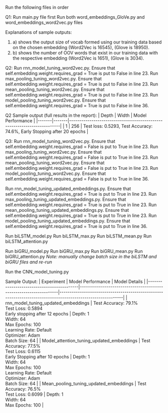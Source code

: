 Run the following files in order

Q1:
  Run main.py file first
  Run both word_embeddings_GloVe.py and word_embeddings_word2vec.py files

Explanations of sample outputs:
  1. a) shows the output size of vocab formed using our training data based on the chosen embedding (Word2Vec is 16545), (Glove is 18950).
  1. b) shows the number of OOV words that exist in our training data with the respective embedding (Word2Vec is 1651), (Glove is 3034). 


Q2: 
  Run rnn_model_tuning_word2vec.py. Ensure that self.embedding.weight.requires_grad = True is put to False in line 23.
  Run max_pooling_tuning_word2vec.py. Ensure that self.embedding.weight.requires_grad = True is put to False in line 23.
  Run mean_pooling_tuning_word2vec.py. Ensure that self.embedding.weight.requires_grad = True is put to False in line 23.
  Run model_pooling_tuning_word2vec.py. Ensure that self.embedding.weight.requires_grad = True is put to False in line 36.

Q2 Sample output (full results in the report):
| Depth | Width | Model Performance                                                       |
|-------|-------|-------------------------------------------------------------------------|
| 1     | 256   | Test loss: 0.5293, Test Accuracy: 74.6%, Early Stopping after 20 epochs |


Q3:
  Run rnn_model_tuning_word2vec.py. Ensure that self.embedding.weight.requires_grad = False is put to True in line 23.
  Run max_pooling_tuning_word2vec.py. Ensure that self.embedding.weight.requires_grad = False is put to True in line 23.
  Run mean_pooling_tuning_word2vec.py. Ensure that self.embedding.weight.requires_grad = False is put to True in line 23.
  Run model_pooling_tuning_word2vec.py. Ensure that self.embedding.weight.requires_grad = False is put to True in line 36.
  
  Run rnn_model_tuning_updated_embeddings.py. Ensure that self.embedding.weight.requires_grad = True is put to True in line 23.
  Run max_pooling_tuning_updated_embeddings.py. Ensure that self.embedding.weight.requires_grad = True is put to True in line 23.
  Run mean_pooling_tuning_updated_embeddings.py. Ensure that self.embedding.weight.requires_grad = True is put to True in line 23.
  Run model_pooling_tuning_updated_embeddings.py. Ensure that self.embedding.weight.requires_grad = True is put to True in line 36.

  Run biLSTM_model.py
  Run biLSTM_max.py
  Run biLSTM_mean.py
  Run biLSTM_attention.py

  Run biGRU_model.py
  Run biGRU_max.py
  Run biGRU_mean.py
  Run biGRU_attention.py
  *Note: manually change batch size in the biLSTM and biGRU files and re-run*

  Run the CNN_model_tuning.py

  Sample Output:
  | Experiment                                | Model Performance                                                | Model Details                                                                                               |
|-------------------------------------------|-------------------------------------------------------------------|-------------------------------------------------------------------------------------------------------------|
| rnn_model_tuning_updated_embeddings        | Test Accuracy: 79.1%<br>Test Loss: 0.5894<br>Early stopping after 12 epochs | Depth: 1<br>Width: 64<br>Max Epochs: 100<br>Learning Rate: Default<br>Optimizer: Adam<br>Batch Size: 64     |
| Model_attention_tuning_updated_embeddings  | Test Accuracy: 77.5%<br>Test Loss: 0.6115<br>Early Stopping after 10 epochs | Depth: 1<br>Width: 64<br>Max Epochs: 100<br>Learning Rate: Default<br>Optimizer: Adam<br>Batch Size: 64     |
| Mean_pooling_tuning_updated_embeddings     | Test Accuracy: 76.5%<br>Test Loss: 0.6099                         | Depth: 1<br>Width: 64<br>Max Epochs: 100                                                                    |


  
